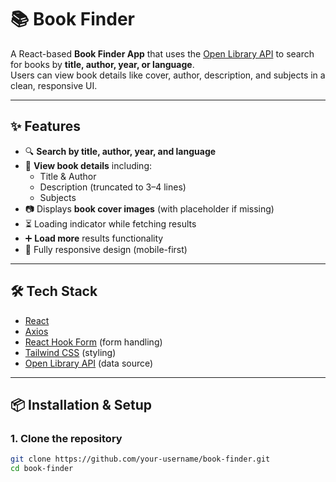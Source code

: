 # 📚 Book Finder

A React-based **Book Finder App** that uses the [Open Library API](https://openlibrary.org/developers/api) to search for books by **title, author, year, or language**.  
Users can view book details like cover, author, description, and subjects in a clean, responsive UI.

---

## ✨ Features
- 🔍 **Search by title, author, year, and language**
- 📑 **View book details** including:
  - Title & Author
  - Description (truncated to 3–4 lines)
  - Subjects
- 📷 Displays **book cover images** (with placeholder if missing)
- ⏳ Loading indicator while fetching results
- ➕ **Load more** results functionality
- 📱 Fully responsive design (mobile-first)

---

## 🛠️ Tech Stack
- [React](https://reactjs.org/)
- [Axios](https://axios-http.com/)
- [React Hook Form](https://react-hook-form.com/) (form handling)
- [Tailwind CSS](https://tailwindcss.com/) (styling)
- [Open Library API](https://openlibrary.org/developers/api) (data source)

---

## 📦 Installation & Setup

### 1. Clone the repository
```bash
git clone https://github.com/your-username/book-finder.git
cd book-finder
